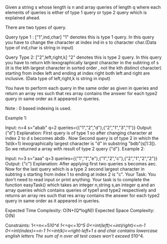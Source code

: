 Given a string s whose length is n and array queries of length q where each elements of queries is either of type 1 query or type 2 query which is explained ahead.

There are two types of query.

Query type 1 : ["1",ind,char]  "1" denotes this is type 1 query. In this query you have to change the character at index ind in s to character char.(Data type of ind,char is string in input)

Query Type 2: ["2",left,right,k]  "2" denotes this is type 2 query. In this query you have to return kth lexographically largest character  in the subtring of s (it is the kth largest character in sorted order , not the kth distinct character) starting from index left and ending at index right both left and right are inclusive. (Data type of left,right,k is string in input)

You have to perform each query in the same order as given in  queries and return an array res such that res array contains the answer for each type2 query in same order as it appeared in queries.

Note : 0 based indexing is used.

Example 1:

Input:
n=4
s="abab"
q=2
queries={{"1","2","d"},{"2","1","3","1"}}
Output: 
{"d"}
Explanation:
First query is of type 1 so after changing character at index 2 
to d  s becomes abdb . Now Second query is of type 2 in which 
the 1st(k=1) lexographically largest character is "d" in substring "bdb"(s[1:3]). So we 
returned a array with result of type 2 query {"d"}.
Example 2:

Input:
n=3
s="aaa"
q=3
queries={{"1","1","e"},{"1","2","c"},{"2","1","2","2"}}
Output:
{"c"}
Explanation:
After applying first two queries s becomes aec. Now for 
the last query which is a type 2 second largest character 
in subtring s starting from index 1 to ending at index 2 is "c".
Your Task:
You don't need to read input or print anything. Your task is to complete the function easyTask() which takes an integer n,string s,an integer q and an array queries which contains  queries of type1 and type2  respectively and returns an array res such that res array contains the answer for each type2 query in same order as it appeared in queries.

Expected Time Complexity: O(N+(Q*logN))
Expected Space Complexity: O(N)


Constraints:
1<=n<=5*10^4
1<=q<=10^5
0<=int(left)<=int(right)<=n-1
0<=int(index)<=n-1
1<=int(k)<=right-left+1
s and char contains lowercase english letters
The sum of n over all test cases won't exceed 5*10^4.

 
